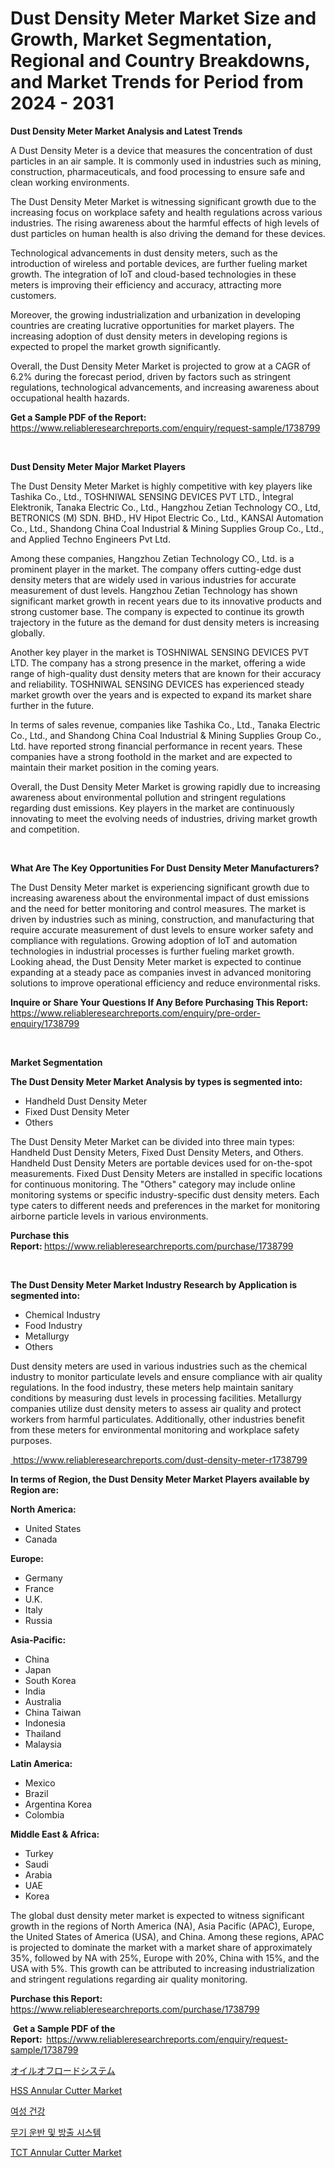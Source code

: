 <p><h1>Dust Density Meter Market Size and Growth, Market Segmentation, Regional and Country Breakdowns, and Market Trends for Period from 2024 -  2031</h1></p><p><strong>Dust Density Meter Market Analysis and Latest Trends</strong></p>
<p><p>A Dust Density Meter is a device that measures the concentration of dust particles in an air sample. It is commonly used in industries such as mining, construction, pharmaceuticals, and food processing to ensure safe and clean working environments.</p><p>The Dust Density Meter Market is witnessing significant growth due to the increasing focus on workplace safety and health regulations across various industries. The rising awareness about the harmful effects of high levels of dust particles on human health is also driving the demand for these devices.</p><p>Technological advancements in dust density meters, such as the introduction of wireless and portable devices, are further fueling market growth. The integration of IoT and cloud-based technologies in these meters is improving their efficiency and accuracy, attracting more customers.</p><p>Moreover, the growing industrialization and urbanization in developing countries are creating lucrative opportunities for market players. The increasing adoption of dust density meters in developing regions is expected to propel the market growth significantly.</p><p>Overall, the Dust Density Meter Market is projected to grow at a CAGR of 6.2% during the forecast period, driven by factors such as stringent regulations, technological advancements, and increasing awareness about occupational health hazards.</p></p>
<p><strong>Get a Sample PDF of the Report:&nbsp;</strong> <a href="https://www.reliableresearchreports.com/enquiry/request-sample/1738799">https://www.reliableresearchreports.com/enquiry/request-sample/1738799</a></p>
<p>&nbsp;</p>
<p><strong>Dust Density Meter Major Market Players</strong></p>
<p><p>The Dust Density Meter Market is highly competitive with key players like Tashika Co., Ltd., TOSHNIWAL SENSING DEVICES PVT LTD., İntegral Elektronik, Tanaka Electric Co., Ltd., Hangzhou Zetian Technology CO., Ltd, BETRONICS (M) SDN. BHD., HV Hipot Electric Co., Ltd., KANSAI Automation Co., Ltd., Shandong China Coal Industrial & Mining Supplies Group Co., Ltd., and Applied Techno Engineers Pvt Ltd. </p><p>Among these companies, Hangzhou Zetian Technology CO., Ltd. is a prominent player in the market. The company offers cutting-edge dust density meters that are widely used in various industries for accurate measurement of dust levels. Hangzhou Zetian Technology has shown significant market growth in recent years due to its innovative products and strong customer base. The company is expected to continue its growth trajectory in the future as the demand for dust density meters is increasing globally.</p><p>Another key player in the market is TOSHNIWAL SENSING DEVICES PVT LTD. The company has a strong presence in the market, offering a wide range of high-quality dust density meters that are known for their accuracy and reliability. TOSHNIWAL SENSING DEVICES has experienced steady market growth over the years and is expected to expand its market share further in the future.</p><p>In terms of sales revenue, companies like Tashika Co., Ltd., Tanaka Electric Co., Ltd., and Shandong China Coal Industrial & Mining Supplies Group Co., Ltd. have reported strong financial performance in recent years. These companies have a strong foothold in the market and are expected to maintain their market position in the coming years.</p><p>Overall, the Dust Density Meter Market is growing rapidly due to increasing awareness about environmental pollution and stringent regulations regarding dust emissions. Key players in the market are continuously innovating to meet the evolving needs of industries, driving market growth and competition.</p></p>
<p>&nbsp;</p>
<p><strong>What Are The Key Opportunities For Dust Density Meter Manufacturers?</strong></p>
<p><p>The Dust Density Meter market is experiencing significant growth due to increasing awareness about the environmental impact of dust emissions and the need for better monitoring and control measures. The market is driven by industries such as mining, construction, and manufacturing that require accurate measurement of dust levels to ensure worker safety and compliance with regulations. Growing adoption of IoT and automation technologies in industrial processes is further fueling market growth. Looking ahead, the Dust Density Meter market is expected to continue expanding at a steady pace as companies invest in advanced monitoring solutions to improve operational efficiency and reduce environmental risks.</p></p>
<p><strong>Inquire or Share Your Questions If Any Before Purchasing This Report:</strong> <a href="https://www.reliableresearchreports.com/enquiry/pre-order-enquiry/1738799">https://www.reliableresearchreports.com/enquiry/pre-order-enquiry/1738799</a></p>
<p>&nbsp;</p>
<p><strong>Market Segmentation</strong></p>
<p><strong>The Dust Density Meter Market Analysis by types is segmented into:</strong></p>
<p><ul><li>Handheld Dust Density Meter</li><li>Fixed Dust Density Meter</li><li>Others</li></ul></p>
<p><p>The Dust Density Meter Market can be divided into three main types: Handheld Dust Density Meters, Fixed Dust Density Meters, and Others. Handheld Dust Density Meters are portable devices used for on-the-spot measurements. Fixed Dust Density Meters are installed in specific locations for continuous monitoring. The "Others" category may include online monitoring systems or specific industry-specific dust density meters. Each type caters to different needs and preferences in the market for monitoring airborne particle levels in various environments.</p></p>
<p><strong>Purchase this Report:&nbsp;</strong><a href="https://www.reliableresearchreports.com/purchase/1738799">https://www.reliableresearchreports.com/purchase/1738799</a></p>
<p>&nbsp;</p>
<p><strong>The Dust Density Meter Market Industry Research by Application is segmented into:</strong></p>
<p><ul><li>Chemical Industry</li><li>Food Industry</li><li>Metallurgy</li><li>Others</li></ul></p>
<p><p>Dust density meters are used in various industries such as the chemical industry to monitor particulate levels and ensure compliance with air quality regulations. In the food industry, these meters help maintain sanitary conditions by measuring dust levels in processing facilities. Metallurgy companies utilize dust density meters to assess air quality and protect workers from harmful particulates. Additionally, other industries benefit from these meters for environmental monitoring and workplace safety purposes.</p></p>
<p><a href="https://www.reliableresearchreports.com/dust-density-meter-r1738799">&nbsp;https://www.reliableresearchreports.com/dust-density-meter-r1738799</a></p>
<p><strong>In terms of Region, the Dust Density Meter Market Players available by Region are:</strong></p>
<p>
    <p> <strong> North America: </strong>
        <ul>
            <li>United States</li>
            <li>Canada</li>
        </ul>
        </p> 
    <p> <strong> Europe: </strong>
        <ul>
            <li>Germany</li>
            <li>France</li>
            <li>U.K.</li>
            <li>Italy</li>
            <li>Russia</li>
        </ul>
        </p> 
    <p> <strong> Asia-Pacific: </strong>
        <ul>
            <li>China</li>
            <li>Japan</li>
            <li>South Korea</li>
            <li>India</li>
            <li>Australia</li>
            <li>China Taiwan</li>
            <li>Indonesia</li>
            <li>Thailand</li>
            <li>Malaysia</li>
        </ul>
        </p> 
    <p> <strong> Latin America: </strong>
        <ul>
            <li>Mexico</li>
            <li>Brazil</li>
            <li>Argentina Korea</li>
            <li>Colombia</li>
        </ul>
        </p> 
    <p> <strong> Middle East & Africa: </strong>
        <ul>
            <li>Turkey</li>
            <li>Saudi</li>
            <li>Arabia</li>
            <li>UAE</li>
            <li>Korea</li>
        </ul>
    </p>
    </p>
<p><p>The global dust density meter market is expected to witness significant growth in the regions of North America (NA), Asia Pacific (APAC), Europe, the United States of America (USA), and China. Among these regions, APAC is projected to dominate the market with a market share of approximately 35%, followed by NA with 25%, Europe with 20%, China with 15%, and the USA with 5%. This growth can be attributed to increasing industrialization and stringent regulations regarding air quality monitoring.</p></p>
<p><strong>Purchase this Report: </strong><a href="https://www.reliableresearchreports.com/purchase/1738799">https://www.reliableresearchreports.com/purchase/1738799</a></p>
<p>&nbsp;<strong>Get a Sample PDF of the Report:&nbsp;&nbsp;</strong><a href="https://www.reliableresearchreports.com/enquiry/request-sample/1738799">https://www.reliableresearchreports.com/enquiry/request-sample/1738799</a></p>
<p><strong></strong></p>
<p><p><a href="https://github.com/LizaHeller2023/Market-Research-Report-List-1/blob/main/7631574159819.md">オイルオフロードシステム</a></p><p><a href="https://github.com/ruddyyedelwadw/Market-Research-Report-List-3/blob/main/hss-annular-cutter-market.md">HSS Annular Cutter Market</a></p><p><a href="https://github.com/bvubpqd5241630/Market-Research-Report-List-2/blob/main/7357663171451.md">여성 건강</a></p><p><a href="https://github.com/ThomasElmes2022/Market-Research-Report-List-1/blob/main/1242474171450.md">무기 운반 및 방출 시스템</a></p><p><a href="https://github.com/lorenzaSchmeler/Market-Research-Report-List-1/blob/main/tct-annular-cutter-market.md">TCT Annular Cutter Market</a></p></p>